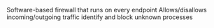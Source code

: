 Software-based firewall that runs on every endpoint
Allows/disallows incoming/outgoing traffic
identify and block unknown processes